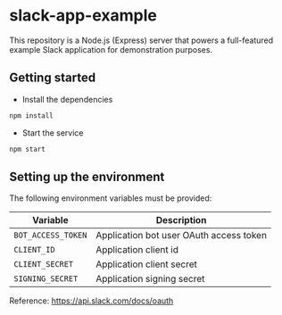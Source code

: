# slack-app-example

This repository is a Node.js (Express) server that powers a full-featured example Slack application for demonstration purposes.

## Getting started

- Install the dependencies

```bash
npm install
```

- Start the service

```bash
npm start
```

## Setting up the environment

The following environment variables must be provided:

| Variable           | Description                             |
| ------------------ | --------------------------------------- |
| `BOT_ACCESS_TOKEN` | Application bot user OAuth access token |
| `CLIENT_ID`        | Application client id                   |
| `CLIENT_SECRET`    | Application client secret               |
| `SIGNING_SECRET`   | Application signing secret              |

Reference: https://api.slack.com/docs/oauth
